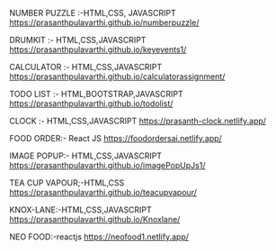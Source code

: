 NUMBER PUZZLE :-HTML,CSS, JAVASCRIPT https://prasanthpulavarthi.github.io/numberpuzzle/

DRUMKIT :- HTML,CSS,JAVASCRIPT https://prasanthpulavarthi.github.io/keyevents1/

CALCULATOR :- HTML,CSS,JAVASCRIPT https://prasanthpulavarthi.github.io/calculatorassignment/

TODO LIST :- HTML,BOOTSTRAP,JAVASCRIPT https://prasanthpulavarthi.github.io/todolist/

CLOCK :- HTML,CSS,JAVASCRIPT https://prasanth-clock.netlify.app/

FOOD ORDER:- React JS https://foodordersai.netlify.app/

IMAGE POPUP:- HTML,CSS,JAVASCRIPT https://prasanthpulavarthi.github.io/imagePopUpJs1/

TEA CUP VAPOUR;-HTML,CSS https://prasanthpulavarthi.github.io/teacupvapour/

KNOX-LANE:-HTML,CSS,JAVASCRIPT https://prasanthpulavarthi.github.io/Knoxlane/

NEO FOOD:-reactjs https://neofood1.netlify.app/
